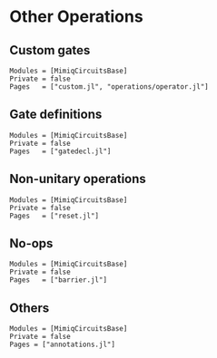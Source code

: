 # Other Operations

## Custom gates

```@autodocs
Modules = [MimiqCircuitsBase]
Private = false
Pages   = ["custom.jl", "operations/operator.jl"]
```

## Gate definitions

```@autodocs
Modules = [MimiqCircuitsBase]
Private = false
Pages   = ["gatedecl.jl"]
```

## Non-unitary operations

```@autodocs
Modules = [MimiqCircuitsBase]
Private = false
Pages   = ["reset.jl"]
```

## No-ops

```@autodocs
Modules = [MimiqCircuitsBase]
Private = false
Pages   = ["barrier.jl"]
```

## Others

```@autodocs
Modules = [MimiqCircuitsBase]
Private = false
Pages = ["annotations.jl"]
```